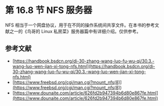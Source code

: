 # 第 16.8 节 NFS 服务器

NFS 相当于一个网盘协议，用于在不同的操作系统间共享文件。在本书的参考文献之一的《鸟哥的 Linux 私房菜》服务器篇中有详细介绍。仅供参考。

## 参考文献

- [https://handbook.bsdcn.org/di-30-zhang-wang-luo-fu-wu-qi/30.3.-wang-luo-wen-jian-xi-tong-nfs.html](https://handbook.bsdcn.org/di-30-zhang-wang-luo-fu-wu-qi/30.3.-wang-luo-wen-jian-xi-tong-nfs.html)
- [https://www.freebsd.org/cgi/man.cgi?mount_nfs(8)](<https://www.freebsd.org/cgi/man.cgi?mount_nfs(8)>)
- [https://www.dounaite.com/article/626fd2b947394b6d80e867fe.html](https://www.dounaite.com/article/626fd2b947394b6d80e867fe.html)